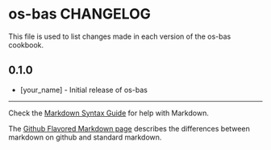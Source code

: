 # os-bas CHANGELOG

This file is used to list changes made in each version of the os-bas cookbook.

## 0.1.0
- [your_name] - Initial release of os-bas

- - -
Check the [Markdown Syntax Guide](http://daringfireball.net/projects/markdown/syntax) for help with Markdown.

The [Github Flavored Markdown page](http://github.github.com/github-flavored-markdown/) describes the differences between markdown on github and standard markdown.
